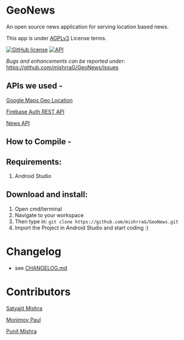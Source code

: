 # GeoNews
An open source news application for serving location based news.

This app is under [AGPLv3](https://www.gnu.org/licenses/license-list.html#AGPLv3.0) License terms.

[![GitHub license](https://img.shields.io/github/license/anshumanpati6/GeoNews?color=bright%20green&label=Android%20CI&logo=Github&logoColor=white&style=plastic)](https://github.com/mishrraG/GeoNews/actions)                  [![API](https://img.shields.io/badge/API%20Level-28-blue)](https://android-arsenal.com/api?level=28)

*Bugs and enhancements can be reported under:* https://github.com/mishrraG/GeoNews/issues

## APIs we used -

[Google Maps Geo Location](https://cloud.google.com/maps-platform/)

[Firebase Auth REST API](https://firebase.google.com/docs/reference/rest/auth)

[News API](https://newsapi.org/)



## How to Compile -

Requirements:
-----------------------
  1. Android Studio

Download and install:
-----------------------
  1. Open cmd/terminal
  2. Navigate to your workspace
  3. Then type in: `git clone https://github.com/mishrraG/GeoNews.git`
  4. Import the Project in Android Studio and start coding :)

  
Changelog
==================================
- see [CHANGELOG.md](CHANGELOG.md)




Contributors
=====================================
[Satyajit Mishra](https://github.com/smish-hash)

[Monimoy Paul](https://github.com/monimoy-code)

[Punit Mishra](https://github.com/T1NUP)

